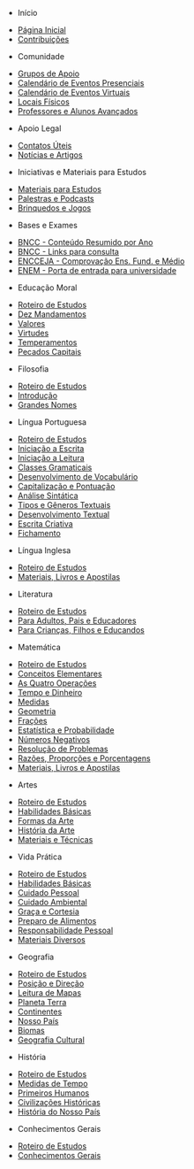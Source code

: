 - Início

* [Página Inicial](/)
* [Contribuições](CONTRIBUTING)

- Comunidade

* [Grupos de Apoio](Comunidade/Grupos_de_Apoio)
* [Calendário de Eventos Presenciais](Comunidade/Calendário_de_Eventos_Presenciais)
* [Calendário de Eventos Virtuais](Comunidade/Calendário_de_Eventos_Virtuais)
* [Locais Físicos](Comunidade/Locais_Físicos)
* [Professores e Alunos Avançados](Comunidade/Professores_e_Alunos_Avançados)

- Apoio Legal

* [Contatos Úteis](Apoio_Legal/Contatos_Úteis)
* [Notícias e Artigos](Apoio_Legal/Notícias_e_Artigos)

- Iniciativas e Materiais para Estudos

* [Materiais para Estudos](Iniciativas_e_Materiais/Materiais_para_Estudos)
* [Palestras e Podcasts](Iniciativas_e_Materiais/Palestras_e_Podcasts)
* [Brinquedos e Jogos](Iniciativas_e_Materiais/Brinquedos_e_Jogos)

- Bases e Exames

* [BNCC - Conteúdo Resumido por Ano](Bases_e_Exames/BNCC_Conteúdo_resumido_por_ano)
* [BNCC - Links para consulta](Bases_e_Exames/BNCC_Links_para_consulta)
* [ENCCEJA - Comprovação Ens. Fund. e Médio](Bases_e_Exames/ENCCEJA)
* [ENEM - Porta de entrada para universidade](Bases_e_Exames/ENEM)

- Educação Moral

* [Roteiro de Estudos](Educação_Moral/Roteiro_de_Estudos)
* [Dez Mandamentos](Educação_Moral/Dez_Mandamentos)
* [Valores](Educação_Moral/Valores)
* [Virtudes](Educação_Moral/Virtudes)
* [Temperamentos](Educação_Moral/Temperamentos)
* [Pecados Capitais](Educação_Moral/Pecados_Capitais)

- Filosofia

* [Roteiro de Estudos](Filosofia/Roteiro_de_Estudos)
* [Introdução](Filosofia/Introdução)
* [Grandes Nomes](Filosofia/Grandes_Nomes)

- Língua Portuguesa

* [Roteiro de Estudos](Língua_Portuguesa/Roteiro_de_Estudos)
* [Iniciação a Escrita](Língua_Portuguesa/Iniciação_a_Escrita)
* [Iniciação a Leitura](Língua_Portuguesa/Iniciação_a_Leitura)
* [Classes Gramaticais](Língua_Portuguesa/Classes_Gramaticais)
* [Desenvolvimento de Vocabulário](Língua_Portuguesa/Desenvolvimento_de_Vocabulário)
* [Capitalização e Pontuação](Língua_Portuguesa/Capitalização_e_Pontuação)
* [Análise Sintática](Língua_Portuguesa/Análise_Sintática)
* [Tipos e Gêneros Textuais](Língua_Portuguesa/Tipos_e_Gêneros_Textuais)
* [Desenvolvimento Textual](Língua_Portuguesa/Desenvolvimento_Textual)
* [Escrita Criativa](Língua_Portuguesa/Escrita_Criativa)
* [Fichamento](Língua_Portuguesa/Fichamento)

- Língua Inglesa

* [Roteiro de Estudos](Língua_Inglesa/Roteiro_de_Estudos)
* [Materiais, Livros e Apostilas](Língua_Inglesa/Materiais_Livros_e_Apostilas)

- Literatura

* [Roteiro de Estudos](Literatura/Roteiro_de_Estudos)
* [Para Adultos, Pais e Educadores](Literatura/Para_Adultos_Pais_e_Educadores)
* [Para Crianças, Filhos e Educandos](Literatura/Para_Crianças_Filhos_e_Educandos)

- Matemática

* [Roteiro de Estudos](Matemática/Roteiro_de_Estudos)
* [Conceitos Elementares](Matemática/Conceitos_Elementares)
* [As Quatro Operações](Matemática/As_Quatro_Operações)
* [Tempo e Dinheiro](Matemática/Tempo_e_Dinheiro)
* [Medidas](Matemática/Medidas)
* [Geometria](Matemática/Geometria)
* [Frações](Matemática/Frações)
* [Estatística e Probabilidade](Matemática/Estatística_e_Probabilidade)
* [Números Negativos](Matemática/Números_Negativos)
* [Resolução de Problemas](Matemática/Resolução_de_Problemas)
* [Razões, Proporções e Porcentagens](Matemática/Razões_Proporções_e_Porcentagens)
* [Materiais, Livros e Apostilas](Matemática/Materiais_Livros_e_Apostilas)

- Artes

* [Roteiro de Estudos](Artes/Roteiro_de_Estudos)
* [Habilidades Básicas](Artes/Habilidades_Básicas)
* [Formas da Arte](Artes/Formas_da_Arte)
* [História da Arte](Artes/História_da_Arte)
* [Materiais e Técnicas](Artes/Materiais_e_Técnicas)

- Vida Prática

* [Roteiro de Estudos](Vida_Prática/Roteiro_de_Estudos)
* [Habilidades Básicas](Vida_Prática/Habilidades_básicas)
* [Cuidado Pessoal](Vida_Prática/Cuidado_pessoal)
* [Cuidado Ambiental](Vida_Prática/Cuidado_ambiental)
* [Graça e Cortesia](Vida_Prática/Graça_e_cortesia)
* [Preparo de Alimentos](Vida_Prática/Preparo_de_alimentos)
* [Responsabilidade Pessoal](Vida_Prática/Responsabilidade_pessoal)
* [Materiais Diversos](Vida_Prática/Materiais_diversos)

- Geografia

* [Roteiro de Estudos](Geografia/Roteiro_de_Estudos)
* [Posição e Direção](Geografia/Posicão_e_Direcão)
* [Leitura de Mapas](Geografia/Leitura_de_Mapas)
* [Planeta Terra](Geografia/Planeta_Terra)
* [Continentes](Geografia/Continentes)
* [Nosso País](Geografia/Nosso_País)
* [Biomas](Geografia/Biomas)
* [Geografia Cultural](Geografia/Geografia_Cultural)

- História

* [Roteiro de Estudos](História/Roteiro_de_Estudos)
* [Medidas de Tempo](História/Medidas_de_Tempo)
* [Primeiros Humanos](História/Primeiros_Humanos)
* [Civilizações Históricas](História/Civilizações_Históricas)
* [História do Nosso País](História/História_do_Nosso_País)

- Conhecimentos Gerais

* [Roteiro de Estudos](Conhecimentos_Gerais/Roteiro_de_Estudos)
* [Conhecimentos Gerais](Conhecimentos_Gerais/Conhecimentos_Gerais)

